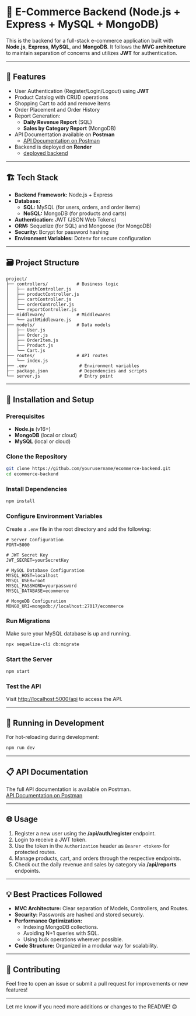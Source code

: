 
# 🛒 E-Commerce Backend (Node.js + Express + MySQL + MongoDB)

This is the backend for a full-stack e-commerce application built with **Node.js**, **Express**, **MySQL**, and **MongoDB**. It follows the **MVC architecture** to maintain separation of concerns and utilizes **JWT** for authentication.

---

## 🚀 Features

- User Authentication (Register/Login/Logout) using **JWT**
- Product Catalog with CRUD operations
- Shopping Cart to add and remove items
- Order Placement and Order History
- Report Generation:
  - **Daily Revenue Report** (SQL)
  - **Sales by Category Report** (MongoDB)
- API Documentation available on **Postman**
  - [API Documentation on Postman](https://documenter.getpostman.com/view/24845617/2sAYkEqf2r)
- Backend is deployed on **Render**
  - [deployed backend](https://fullstackexam-shubham-20-03-2025.onrender.com/)
---

## 🏗️ Tech Stack

- **Backend Framework:** Node.js + Express
- **Database:**
  - **SQL:** MySQL (for users, orders, and order items)
  - **NoSQL:** MongoDB (for products and carts)
- **Authentication:** JWT (JSON Web Tokens)
- **ORM:** Sequelize (for SQL) and Mongoose (for MongoDB)
- **Security:** Bcrypt for password hashing
- **Environment Variables:** Dotenv for secure configuration

---

## 🗃️ Project Structure

```
project/
├── controllers/           # Business logic
│   ├── authController.js
│   ├── productController.js
│   ├── cartController.js
│   ├── orderController.js
│   └── reportController.js
├── middleware/            # Middlewares
│   └── authMiddleware.js
├── models/                # Data models
│   ├── User.js
│   ├── Order.js
│   ├── OrderItem.js
│   ├── Product.js
│   └── Cart.js
├── routes/                # API routes
│   └── index.js
├── .env                    # Environment variables
├── package.json            # Dependencies and scripts
└── server.js               # Entry point
```

---

## 📝 Installation and Setup

### Prerequisites

- **Node.js** (v16+)
- **MongoDB** (local or cloud)
- **MySQL** (local or cloud)

### Clone the Repository
```bash
git clone https://github.com/yourusername/ecommerce-backend.git
cd ecommerce-backend
```

### Install Dependencies
```bash
npm install
```

### Configure Environment Variables

Create a `.env` file in the root directory and add the following:

```
# Server Configuration
PORT=5000

# JWT Secret Key
JWT_SECRET=yourSecretKey

# MySQL Database Configuration
MYSQL_HOST=localhost
MYSQL_USER=root
MYSQL_PASSWORD=yourpassword
MYSQL_DATABASE=ecommerce

# MongoDB Configuration
MONGO_URI=mongodb://localhost:27017/ecommerce
```

### Run Migrations
Make sure your MySQL database is up and running.
```bash
npx sequelize-cli db:migrate
```

### Start the Server
```bash
npm start
```

### Test the API
Visit [http://localhost:5000/api](http://localhost:5000/api) to access the API.

---

## 🧪 Running in Development
For hot-reloading during development:
```bash
npm run dev
```

---

## 📋 API Documentation

The full API documentation is available on Postman.  
[API Documentation on Postman](https://documenter.getpostman.com/view/24845617/2sAYkEqf2r)

---

## 🌐 Usage

1. Register a new user using the **/api/auth/register** endpoint.
2. Login to receive a JWT token.
3. Use the token in the `Authorization` header as `Bearer <token>` for protected routes.
4. Manage products, cart, and orders through the respective endpoints.
5. Check out the daily revenue and sales by category via **/api/reports** endpoints.

---

## 💡 Best Practices Followed

- **MVC Architecture:** Clear separation of Models, Controllers, and Routes.
- **Security:** Passwords are hashed and stored securely.
- **Performance Optimization:**
  - Indexing MongoDB collections.
  - Avoiding N+1 queries with SQL.
  - Using bulk operations wherever possible.
- **Code Structure:** Organized in a modular way for scalability.

---

## 🤝 Contributing

Feel free to open an issue or submit a pull request for improvements or new features!

---

Let me know if you need more additions or changes to the README! 😊
